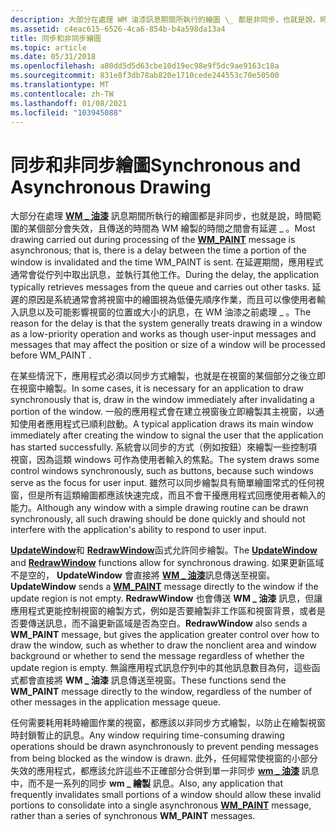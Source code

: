 ```yaml
---
description: 大部分在處理 WM 油漆訊息期間所執行的繪圖 \_ 都是非同步，也就是說，時間範圍的某個部分會失效，且傳送的時間為 WM 繪製的時間之間會有延遲 \_ 。
ms.assetid: c4eac615-6526-4ca6-854b-b4a598da13a4
title: 同步和非同步繪圖
ms.topic: article
ms.date: 05/31/2018
ms.openlocfilehash: a80dd5d5d63cbe10d19ec98e9f5dc9ae9163c18a
ms.sourcegitcommit: 831e8f3db78ab820e1710cede244553c70e50500
ms.translationtype: MT
ms.contentlocale: zh-TW
ms.lasthandoff: 01/08/2021
ms.locfileid: "103945088"
---
```

# <a name="synchronous-and-asynchronous-drawing"></a><span data-ttu-id="090ac-103">同步和非同步繪圖</span><span class="sxs-lookup"><span data-stu-id="090ac-103">Synchronous and Asynchronous Drawing</span></span>

<span data-ttu-id="090ac-104">大部分在處理 [**WM \_ 油漆**](wm-paint.md) 訊息期間所執行的繪圖都是非同步，也就是說，時間範圍的某個部分會失效，且傳送的時間為 WM 繪製的時間之間會有延遲 \_ 。</span><span class="sxs-lookup"><span data-stu-id="090ac-104">Most drawing carried out during processing of the [**WM\_PAINT**](wm-paint.md) message is asynchronous; that is, there is a delay between the time a portion of the window is invalidated and the time WM\_PAINT is sent.</span></span> <span data-ttu-id="090ac-105">在延遲期間，應用程式通常會從佇列中取出訊息，並執行其他工作。</span><span class="sxs-lookup"><span data-stu-id="090ac-105">During the delay, the application typically retrieves messages from the queue and carries out other tasks.</span></span> <span data-ttu-id="090ac-106">延遲的原因是系統通常會將視窗中的繪圖視為低優先順序作業，而且可以像使用者輸入訊息以及可能影響視窗的位置或大小的訊息，在 WM 油漆之前處理 \_ 。</span><span class="sxs-lookup"><span data-stu-id="090ac-106">The reason for the delay is that the system generally treats drawing in a window as a low-priority operation and works as though user-input messages and messages that may affect the position or size of a window will be processed before WM\_PAINT .</span></span>

<span data-ttu-id="090ac-107">在某些情況下，應用程式必須以同步方式繪製，也就是在視窗的某個部分之後立即在視窗中繪製。</span><span class="sxs-lookup"><span data-stu-id="090ac-107">In some cases, it is necessary for an application to draw synchronously that is, draw in the window immediately after invalidating a portion of the window.</span></span> <span data-ttu-id="090ac-108">一般的應用程式會在建立視窗後立即繪製其主視窗，以通知使用者應用程式已順利啟動。</span><span class="sxs-lookup"><span data-stu-id="090ac-108">A typical application draws its main window immediately after creating the window to signal the user that the application has started successfully.</span></span> <span data-ttu-id="090ac-109">系統會以同步的方式（例如按鈕）來繪製一些控制項視窗，因為這類 windows 可作為使用者輸入的焦點。</span><span class="sxs-lookup"><span data-stu-id="090ac-109">The system draws some control windows synchronously, such as buttons, because such windows serve as the focus for user input.</span></span> <span data-ttu-id="090ac-110">雖然可以同步繪製具有簡單繪圖常式的任何視窗，但是所有這類繪圖都應該快速完成，而且不會干擾應用程式回應使用者輸入的能力。</span><span class="sxs-lookup"><span data-stu-id="090ac-110">Although any window with a simple drawing routine can be drawn synchronously, all such drawing should be done quickly and should not interfere with the application's ability to respond to user input.</span></span>

<span data-ttu-id="090ac-111">[**UpdateWindow**](/windows/desktop/api/Winuser/nf-winuser-updatewindow)和 [**RedrawWindow**](/windows/desktop/api/Winuser/nf-winuser-redrawwindow)函式允許同步繪製。</span><span class="sxs-lookup"><span data-stu-id="090ac-111">The [**UpdateWindow**](/windows/desktop/api/Winuser/nf-winuser-updatewindow) and [**RedrawWindow**](/windows/desktop/api/Winuser/nf-winuser-redrawwindow) functions allow for synchronous drawing.</span></span> <span data-ttu-id="090ac-112">如果更新區域不是空的， **UpdateWindow** 會直接將 [**WM \_ 油漆**](wm-paint.md)訊息傳送至視窗。</span><span class="sxs-lookup"><span data-stu-id="090ac-112">**UpdateWindow** sends a [**WM\_PAINT**](wm-paint.md) message directly to the window if the update region is not empty.</span></span> <span data-ttu-id="090ac-113">**RedrawWindow** 也會傳送 **WM \_ 油漆** 訊息，但讓應用程式更能控制視窗的繪製方式，例如是否要繪製非工作區和視窗背景，或者是否要傳送訊息，而不論更新區域是否為空白。</span><span class="sxs-lookup"><span data-stu-id="090ac-113">**RedrawWindow** also sends a **WM\_PAINT** message, but gives the application greater control over how to draw the window, such as whether to draw the nonclient area and window background or whether to send the message regardless of whether the update region is empty.</span></span> <span data-ttu-id="090ac-114">無論應用程式訊息佇列中的其他訊息數目為何，這些函式都會直接將 **WM \_ 油漆** 訊息傳送至視窗。</span><span class="sxs-lookup"><span data-stu-id="090ac-114">These functions send the **WM\_PAINT** message directly to the window, regardless of the number of other messages in the application message queue.</span></span>

<span data-ttu-id="090ac-115">任何需要耗用耗時繪圖作業的視窗，都應該以非同步方式繪製，以防止在繪製視窗時封鎖暫止的訊息。</span><span class="sxs-lookup"><span data-stu-id="090ac-115">Any window requiring time-consuming drawing operations should be drawn asynchronously to prevent pending messages from being blocked as the window is drawn.</span></span> <span data-ttu-id="090ac-116">此外，任何經常使視窗的小部分失效的應用程式，都應該允許這些不正確部分合併到單一非同步 [**wm \_ 油漆**](wm-paint.md) 訊息中，而不是一系列的同步 **wm \_ 繪製** 訊息。</span><span class="sxs-lookup"><span data-stu-id="090ac-116">Also, any application that frequently invalidates small portions of a window should allow these invalid portions to consolidate into a single asynchronous [**WM\_PAINT**](wm-paint.md) message, rather than a series of synchronous **WM\_PAINT** messages.</span></span>

 

 



